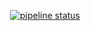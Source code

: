 <div style="text-align:center;">

[![pipeline status](https://gitlab.webonize.net/remskarzan/mydoggo/badges/master/pipeline.svg)](https://gitlab.webonize.net/remskarzan/mydoggo/-/commits/master)

</div>
